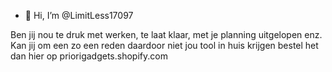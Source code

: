 - 👋 Hi, I’m @LimitLess17097

Ben jij nou te druk met werken, te laat klaar, met je planning uitgelopen enz. 
Kan jij om een zo een reden daardoor niet jou tool in huis krijgen 
bestel het dan hier op priorigadgets.shopify.com

<!---
LimitLess17097/LimitLess17097 is a ✨ special ✨ repository because its `README.md` (this file) appears on your GitHub profile.
You can click the Preview link to take a look at your changes.
--->
